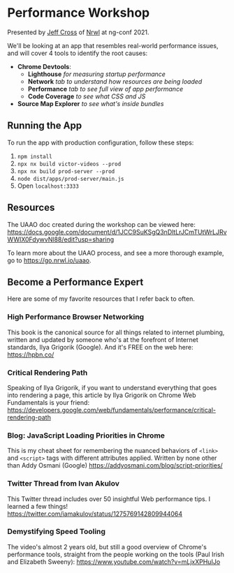 # Performance Workshop

Presented by [Jeff Cross](https://twitter.com/jeffbcross) of [Nrwl](https://nrwl.io) at ng-conf 2021.

We'll be looking at an app that resembles real-world performance issues, and will cover 4 tools to identify the root causes:

- **Chrome Devtools**:
  - **Lighthouse** _for measuring startup performance_
  - **Network** _tab to understand how resources are being loaded_
  - **Performance** _tab to see full view of app performance_
  - **Code Coverage** _to see what CSS and JS_
- **Source Map Explorer** _to see what's inside bundles_

## Running the App

To run the app with production configuration, follow these steps:

1. `npm install`
1. `npx nx build victor-videos --prod`
1. `npx nx build prod-server --prod`
1. `node dist/apps/prod-server/main.js`
1. Open `localhost:3333`

## Resources

The UAAO doc created during the workshop can be viewed here: https://docs.google.com/document/d/1JCC9SuKSgQ3nDltLrJCmTUtWrLJRvWWIX0FdywvNl88/edit?usp=sharing

To learn more about the UAAO process, and see a more thorough example, go to https://go.nrwl.io/uaao.

## Become a Performance Expert

Here are some of my favorite resources that I refer back to often.

### High Performance Browser Networking

This book is the canonical source for all things related to internet plumbing, written and updated by someone who's at the forefront of Internet standards, Ilya Grigorik (Google). And it's FREE on the web here: https://hpbn.co/

### Critical Rendering Path

Speaking of Ilya Grigorik, if you want to understand everything that goes into rendering a page, this article by Ilya Grigorik on Chrome Web Fundamentals is your friend: https://developers.google.com/web/fundamentals/performance/critical-rendering-path

### Blog: JavaScript Loading Priorities in Chrome

This is my cheat sheet for remembering the nuanced behaviors of `<link>` and `<script>` tags with different attributes applied. Written by none other than Addy Osmani (Google) https://addyosmani.com/blog/script-priorities/

### Twitter Thread from Ivan Akulov

This Twitter thread includes over 50 insightful Web performance tips. I learned a few things! https://twitter.com/iamakulov/status/1275769142809944064

### Demystifying Speed Tooling

The video's almost 2 years old, but still a good overview of Chrome's performance tools, straight from the people working on the tools (Paul Irish and Elizabeth Sweeny): https://www.youtube.com/watch?v=mLjxXPHuIJo
